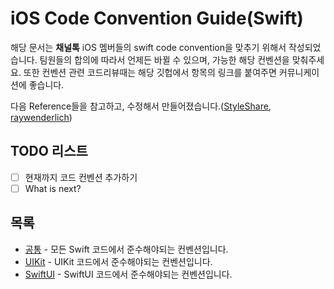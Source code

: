 # iOS Code Convention Guide(Swift)

해당 문서는 **채널톡** iOS 멤버들의 swift code convention을 맞추기 위해서 작성되었습니다. 팀원들의 합의에 따라서 언제든 바뀔 수 있으며, 가능한 해당 컨벤션을 맞춰주세요.
또한 컨벤션 관련 코드리뷰때는 해당 깃헙에서 항목의 링크를 붙여주면 커뮤니케이션에 좋습니다.

다음 Reference들을 참고하고, 수정해서 만들어졌습니다.([StyleShare](https://github.com/StyleShare/swift-style-guide), [raywenderlich](https://github.com/raywenderlich/swift-style-guide))

## TODO 리스트
- [ ] 현재까지 코드 컨벤션 추가하기
- [ ] What is next?

## 목록
* [공통](./docs/Common.md) - 모든 Swift 코드에서 준수해야되는 컨벤션입니다.
* [UIKit](./docs/UIKit.md) - UIKit 코드에서 준수해야되는 컨벤션입니다.
* [SwiftUI](./docs/SwiftUI.md) - SwiftUI 코드에서 준수해야되는 컨벤션입니다.